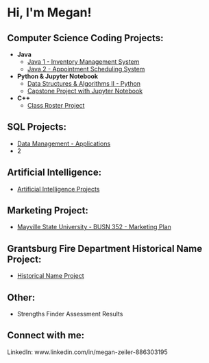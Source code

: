<h1>Hi, I'm Megan! </h1>

<h2> Computer Science Coding Projects:</h2>

- <b>Java</b>
  - [Java 1 - Inventory Management System](https://github.com/mzeiler29/Java-1-Project)
  - [Java 2 - Appointment Scheduling System](https://github.com/mzeiler29/Java-2-Project)
- <b>Python & Jupyter Notebook </b>
  - [Data Structures & Algorithms II - Python](https://github.com/mzeiler29/Data-Structures-and-Algorithms-II)
  - [Capstone Project with Jupyter Notebook](https://github.com/mzeiler29/Capstone-Project/tree/main)
- <b>C++</b>
  - [Class Roster Project](https://github.com/mzeiler29/Class-Roster-Project)
<h2> SQL Projects: </h2>

- [Data Management - Applications](https://github.com/mzeiler29/Data-Management-Applications)
- 2
<h2> Artificial Intelligence: </h2>

- [Artificial Intelligence Projects](https://github.com/mzeiler29/Artificial-Intelligence)
<h2> Marketing Project: </h2>

- [Mayville State University - BUSN 352 - Marketing Plan](https://github.com/mzeiler29/Marketing-Plan)
<h2> Grantsburg Fire Department Historical Name Project: </h2>

- [Historical Name Project](https://github.com/mzeiler29/Historical-Name-Project) 
<h2> Other: </h2>

- Strengths Finder Assessment Results

<h2> Connect with me:</h2>
LinkedIn: www.linkedin.com/in/megan-zeiler-886303195
